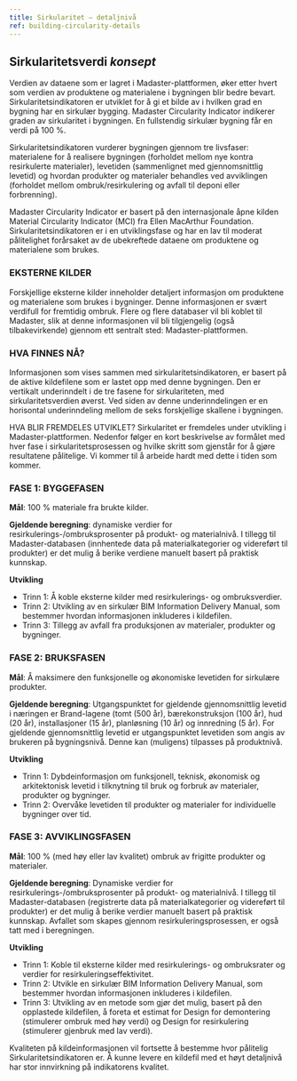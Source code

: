 ```yaml
---
title: Sirkularitet – detaljnivå
ref: building-circularity-details
---
```


## Sirkularitetsverdi _konsept_
Verdien av dataene som er lagret i Madaster-plattformen, øker etter hvert som verdien av produktene og materialene i bygningen blir bedre bevart. Sirkularitetsindikatoren er utviklet for å gi et bilde av i hvilken grad en bygning har en sirkulær bygging. Madaster Circularity Indicator indikerer graden av sirkularitet i bygningen. En fullstendig sirkulær bygning får en verdi på 100 %.

Sirkularitetsindikatoren vurderer bygningen gjennom tre livsfaser: materialene for å realisere bygningen (forholdet mellom nye kontra resirkulerte materialer), levetiden (sammenlignet med gjennomsnittlig levetid) og hvordan produkter og materialer behandles ved avviklingen (forholdet mellom ombruk/resirkulering og avfall til deponi eller forbrenning).

Madaster Circularity Indicator er basert på den internasjonale åpne kilden Material Circularity Indicator (MCI) fra Ellen MacArthur Foundation. Sirkularitetsindikatoren er i en utviklingsfase og har en lav til moderat pålitelighet forårsaket av de ubekreftede dataene om produktene og materialene som brukes.


### EKSTERNE KILDER
Forskjellige eksterne kilder inneholder detaljert informasjon om produktene og materialene som brukes i bygninger. Denne informasjonen er svært verdifull for fremtidig ombruk. Flere og flere databaser vil bli koblet til Madaster, slik at denne informasjonen vil bli tilgjengelig (også tilbakevirkende) gjennom ett sentralt sted: Madaster-plattformen.


### HVA FINNES NÅ?
Informasjonen som vises sammen med sirkularitetsindikatoren, er basert på de aktive kildefilene som er lastet opp med denne bygningen. Den er vertikalt underinndelt i de tre fasene for sirkulariteten, med sirkularitetsverdien øverst. Ved siden av denne underinndelingen er en horisontal underinndeling mellom de seks forskjellige skallene i bygningen.

HVA BLIR FREMDELES UTVIKLET?
Sirkularitet er fremdeles under utvikling i Madaster-plattformen. Nedenfor følger en kort beskrivelse av formålet med hver fase i sirkularitetsprosessen og hvilke skritt som gjenstår for å gjøre resultatene pålitelige. Vi kommer til å arbeide hardt med dette i tiden som kommer.


### FASE 1: BYGGEFASEN
**Mål**: 100 % materiale fra brukte kilder.

**Gjeldende beregning**: dynamiske verdier for resirkulerings-/ombruksprosenter på produkt- og materialnivå. I tillegg til Madaster-databasen (innhentede data på materialkategorier og videreført til produkter) er det mulig å berike verdiene manuelt basert på praktisk kunnskap.

**Utvikling**
- Trinn 1: Å koble eksterne kilder med resirkulerings- og ombruksverdier.
- Trinn 2: Utvikling av en sirkulær BIM Information Delivery Manual, som bestemmer hvordan informasjonen inkluderes i kildefilen.
- Trinn 3: Tillegg av avfall fra produksjonen av materialer, produkter og bygninger.


### FASE 2: BRUKSFASEN
**Mål**: Å maksimere den funksjonelle og økonomiske levetiden for sirkulære produkter.

**Gjeldende beregning**: Utgangspunktet for gjeldende gjennomsnittlig levetid i næringen er Brand-lagene (tomt (500 år), bærekonstruksjon (100 år), hud (20 år), installasjoner (15 år), planløsning (10 år) og innredning (5 år). For gjeldende gjennomsnittlig levetid er utgangspunktet levetiden som angis av brukeren på bygningsnivå. Denne kan (muligens) tilpasses på produktnivå.

**Utvikling**
- Trinn 1: Dybdeinformasjon om funksjonell, teknisk, økonomisk og arkitektonisk levetid i tilknytning til bruk og forbruk av materialer, produkter og bygninger.
- Trinn 2: Overvåke levetiden til produkter og materialer for individuelle bygninger over tid.


### FASE 3: AVVIKLINGSFASEN
**Mål**: 100 % (med høy eller lav kvalitet) ombruk av frigitte produkter og materialer.

**Gjeldende beregning**: Dynamiske verdier for resirkulerings-/ombruksprosenter på produkt- og materialnivå. I tillegg til Madaster-databasen (registrerte data på materialkategorier og videreført til produkter) er det mulig å berike verdier manuelt basert på praktisk kunnskap. Avfallet som skapes gjennom resirkuleringsprosessen, er også tatt med i beregningen.

**Utvikling**
- Trinn 1: Koble til eksterne kilder med resirkulerings- og ombruksrater og verdier for resirkuleringseffektivitet.
- Trinn 2: Utvikle en sirkulær BIM Information Delivery Manual, som bestemmer hvordan informasjonen inkluderes i kildefilen.
- Trinn 3: Utvikling av en metode som gjør det mulig, basert på den opplastede kildefilen, å foreta et estimat for Design for demontering (stimulerer ombruk med høy verdi) og Design for resirkulering (stimulerer gjenbruk med lav verdi).

Kvaliteten på kildeinformasjonen vil fortsette å bestemme hvor pålitelig Sirkularitetsindikatoren er. Å kunne levere en kildefil med et høyt detaljnivå har stor innvirkning på indikatorens kvalitet.
